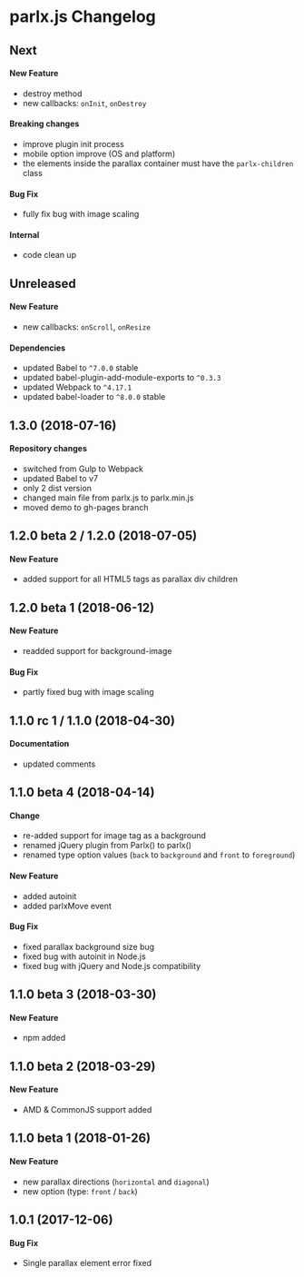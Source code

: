 # parlx.js Changelog

## Next
#### New Feature
- destroy method
- new callbacks: `onInit`, `onDestroy`

#### Breaking changes
- improve plugin init process
- mobile option improve (OS and platform)
- the elements inside the parallax container must have the `parlx-children` class

#### Bug Fix
- fully fix bug with image scaling

#### Internal
- code clean up

## Unreleased
#### New Feature
- new callbacks: `onScroll`, `onResize`

#### Dependencies
- updated Babel to `^7.0.0` stable
- updated babel-plugin-add-module-exports to `^0.3.3`
- updated Webpack to `^4.17.1`
- updated babel-loader to `^8.0.0` stable

## 1.3.0 (2018-07-16)
#### Repository changes
- switched from Gulp to Webpack
- updated Babel to v7
- only 2 dist version
- changed main file from parlx.js to parlx.min.js
- moved demo to gh-pages branch

## 1.2.0 beta 2 / 1.2.0 (2018-07-05)
#### New Feature
- added support for all HTML5 tags as parallax div children

## 1.2.0 beta 1 (2018-06-12)
#### New Feature
- readded support for background-image

#### Bug Fix
- partly fixed bug with image scaling

## 1.1.0 rc 1 / 1.1.0 (2018-04-30)
#### Documentation
- updated comments

## 1.1.0 beta 4 (2018-04-14)
#### Change
- re-added support for image tag as a background
- renamed jQuery plugin from Parlx() to parlx()
- renamed type option values (`back` to `background` and `front` to `foreground`)

#### New Feature
- added autoinit
- added parlxMove event

#### Bug Fix
- fixed parallax background size bug
- fixed bug with autoinit in Node.js
- fixed bug with jQuery and Node.js compatibility

## 1.1.0 beta 3 (2018-03-30)
#### New Feature
- npm added

## 1.1.0 beta 2 (2018-03-29)
#### New Feature
- AMD & CommonJS support added

## 1.1.0 beta 1 (2018-01-26)
#### New Feature
- new parallax directions (`horizontal` and `diagonal`)
- new option (type: `front` / `back`)

## 1.0.1 (2017-12-06)
#### Bug Fix
- Single parallax element error fixed
